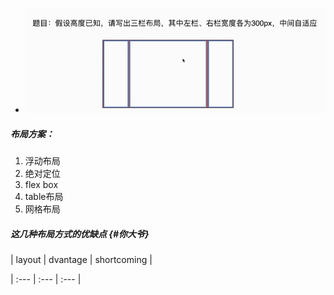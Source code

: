 * ![](/assets/import3.png)

##### 布局方案：

1. 浮动布局
2. 绝对定位
3. flex box
4. table布局
5. 网格布局

##### 这几种布局方式的优缺点 {#你大爷}

\| layout \| dvantage  \| shortcoming   \|

\| :--- \| :--- \| :--- \|

